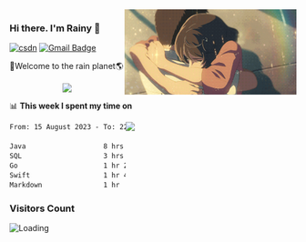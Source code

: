 <img  align='right' height="150" src="https://github.com/LikeRainDay/LikeRainDay/blob/master/pic/img_rain_1.gif?raw=true">



### Hi there. I'm Rainy :lemon:

[![csdn](https://img.shields.io/badge/-csdn-c14438?style=flat-square&logo=c&logoColor=white)](https://blog.csdn.net/qq_15807167)
[![Gmail Badge](https://img.shields.io/badge/-gmail-c14438?style=flat-square&logo=Gmail&logoColor=white&link=mailto:houshuai0816@gmail.com)](mailto:houshuai0816@gmail.com)

🚀Welcome to the rain planet🌎

<center>
<img align='center'  src="https://source.unsplash.com/user/rainyhehe/likes">
</center>

📊 **This week I spent my time on**

<img align='right'   width="300" src="https://github-readme-stats.vercel.app/api?username=LikeRainDay&show_icons=true&title_color=fff&icon_color=79ff97&text_color=9f9f9f&bg_color=151515&count_private=true">

<!--START_SECTION:waka-->

```txt
From: 15 August 2023 - To: 22 August 2023

Java                   8 hrs 36 mins   ██████████▓░░░░░░░░░░░░░░   43.13 %
SQL                    3 hrs 6 mins    ████░░░░░░░░░░░░░░░░░░░░░   15.60 %
Go                     1 hr 23 mins    █▓░░░░░░░░░░░░░░░░░░░░░░░   06.95 %
Swift                  1 hr 4 mins     █▒░░░░░░░░░░░░░░░░░░░░░░░   05.41 %
Markdown               1 hr            █▒░░░░░░░░░░░░░░░░░░░░░░░   05.03 %
```

<!--END_SECTION:waka-->

### Visitors Count
<img align="left" src = "https://profile-counter.glitch.me/LikeRainDay/count.svg" alt ="Loading">
